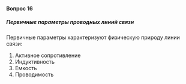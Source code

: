 #### Вопрос 16

##### Первичные параметры проводных линий связи

Первичные параметры характеризуют физическую природу линии связи:

1. Активное сопротивление
2. Индуктивность
3. Емкость
4. Проводимость
